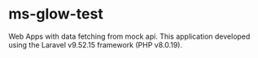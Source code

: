 # ms-glow-test
Web Apps with data fetching from mock api. This application developed using the Laravel v9.52.15 framework (PHP v8.0.19).
